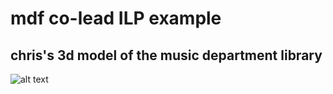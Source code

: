 # mdf co-lead ILP example

## chris's 3d model of the music department library

![alt text](https://files.slack.com/files-pri/T0HTW3H0V-F05S94E4X7T/library.png?pub_secret=a9d61ef4a9)